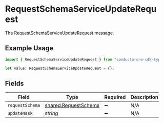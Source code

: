 # RequestSchemaServiceUpdateRequest

The RequestSchemaServiceUpdateRequest message.

## Example Usage

```typescript
import { RequestSchemaServiceUpdateRequest } from "conductorone-sdk-typescript/sdk/models/shared";

let value: RequestSchemaServiceUpdateRequest = {};
```

## Fields

| Field                                                               | Type                                                                | Required                                                            | Description                                                         |
| ------------------------------------------------------------------- | ------------------------------------------------------------------- | ------------------------------------------------------------------- | ------------------------------------------------------------------- |
| `requestSchema`                                                     | [shared.RequestSchema](../../../sdk/models/shared/requestschema.md) | :heavy_minus_sign:                                                  | N/A                                                                 |
| `updateMask`                                                        | *string*                                                            | :heavy_minus_sign:                                                  | N/A                                                                 |